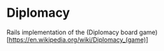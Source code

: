 # Diplomacy

Rails implementation of the (Diplomacy board game)[https://en.wikipedia.org/wiki/Diplomacy_(game)]

